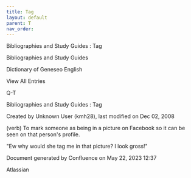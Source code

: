 ```yaml
---
title: Tag
layout: default
parent: T
nav_order:
---
```


Bibliographies and Study Guides : Tag

Bibliographies and Study Guides

Dictionary of Geneseo English

View All Entries

Q-T

Bibliographies and Study Guides : Tag

Created by  Unknown User (kmh28), last modified on Dec 02, 2008

(verb) To mark someone as being in a picture on Facebook so it can be seen on that person's profile.

&quot;Ew why would she tag me in that picture? I look gross!&quot;

Document generated by Confluence on May 22, 2023 12:37

Atlassian
